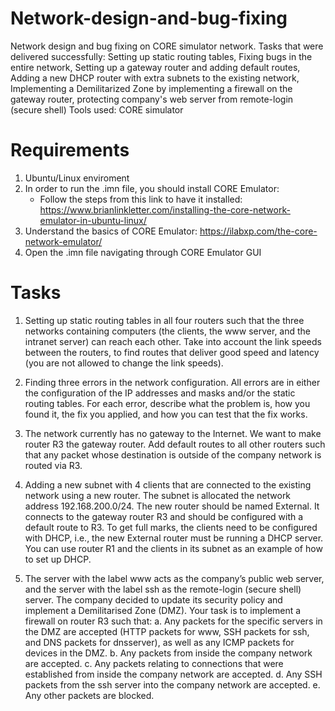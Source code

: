 # Network-design-and-bug-fixing
Network design and bug fixing on CORE simulator network. Tasks that were delivered successfully: Setting up static routing tables, Fixing bugs in the entire network, Setting up a gateway router and adding default routes, Adding a new DHCP router with extra subnets to the existing network, Implementing a Demilitarized Zone by implementing a firewall on the gateway router, protecting company's web server from remote-login (secure shell) Tools used: CORE simulator

# Requirements
1. Ubuntu/Linux enviroment
2. In order to run the .imn file, you should install CORE Emulator: 
    - Follow the steps from this link to have it installed: https://www.brianlinkletter.com/installing-the-core-network-emulator-in-ubuntu-linux/
3. Understand the basics of CORE Emulator: https://ilabxp.com/the-core-network-emulator/
4. Open the .imn file navigating through CORE Emulator GUI


# Tasks

1. Setting up static routing tables in all four routers such that the three networks
containing computers (the clients, the www server, and the intranet
server) can reach each other. Take into account the link speeds between
the routers, to find routes that deliver good speed and latency (you are
not allowed to change the link speeds).

2. Finding three errors in the network configuration. All errors are in either the
configuration of the IP addresses and masks and/or the static routing
tables. For each error, describe what the problem is, how you found it,
the fix you applied, and how you can test that the fix works.

3. The network currently has no gateway to the Internet. We want to make
router R3 the gateway router. Add default routes to all other routers such
that any packet whose destination is outside of the company network is
routed via R3.

4. Adding a new subnet with 4 clients that are connected to the existing
network using a new router. The subnet is allocated the network address
192.168.200.0/24.
The new router should be named External. It connects to the gateway
router R3 and should be configured with a default route to R3. To get full
marks, the clients need to be configured with DHCP, i.e., the new
External router must be running a DHCP server. You can use router R1
and the clients in its subnet as an example of how to set up DHCP. 

5. The server with the label www acts as the company’s public web server,
and the server with the label ssh as the remote-login (secure shell)
server. The company decided to update its security policy and implement
a Demilitarised Zone (DMZ). Your task is to implement a firewall on
router R3 such that:
a. Any packets for the specific servers in the DMZ are accepted
(HTTP packets for www, SSH packets for ssh, and DNS packets
for dnsserver), as well as any ICMP packets for devices in the
DMZ.
b. Any packets from inside the company network are accepted.
c. Any packets relating to connections that were established from
inside the company network are accepted.
d. Any SSH packets from the ssh server into the company network
are accepted.
e. Any other packets are blocked.



